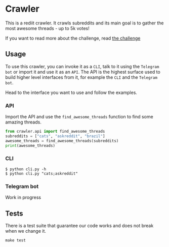 # Crawler

This is a rediit crawler. It crawls subreddits and its main goal is to gather the most awesome threads - up to 5k votes!

If you want to read more about the challenge, read [the challenge](CHALLENGE.md)

## Usage

To use this crawler, you can invoke it as a `CLI`, talk to it using the `Telegram bot` or import it and use it as an `API`. The API is the highest surface
used to build higher level interfaces from it, for example the `CLI` and the `Telegram bot`.

Head to the interface you want to use and follow the examples.

### API

Import the API and use the `find_awesome_threads` function to find some amazing threads.

```python
from crawler.api import find_awesome_threads
subreddits = ["cats", "askreddit", "brazil"]
awesome_threads = find_awesome_threads(subreddits)
print(awesome_threads)
```

### CLI

```console
$ python cli.py -h
$ python cli.py "cats;askreddit"
```

### Telegram bot

Work in progress

## Tests

There is a test suite that guarantee our code works and does not break when we change it.

```console
make test
```
